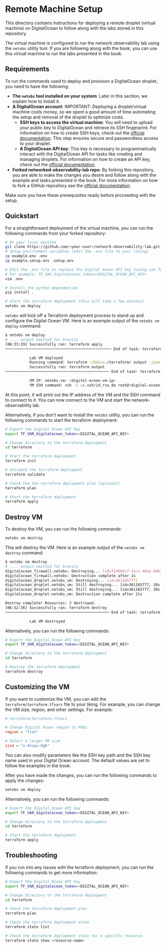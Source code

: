 # Remote Machine Setup

This directory contains instructions for deploying a remote droplet (virtual machine) on DigitalOcean to follow along with the labs stored in this repository.

The virtual machine is configured to run the network observability lab using the `netobs` utility tool. If you are following along with the book, you can use this virtual machine to run the labs presented in the book.

## Requirements

To run the commands used to deploy and provision a DigitalOcean droplet, you need to have the following:

- **The `netobs` tool installed on your system**: Later in this section, we explain how to install it.
- **A DigitalOcean account**: IMPORTANT: Deploying a droplet/virtual machine costs money, so we spent a good amount of time automating the setup and removal of the droplet to optimize costs.
  - **SSH keys to access the virtual machine**: You will need to upload your public key to DigitalOcean and retrieve its SSH fingerprint. For information on how to create SSH keys, check out the [official documentation](https://docs.digitalocean.com/products/droplets/how-to/add-ssh-keys/). This step ensures secure and passwordless access to your droplet.
  - **A DigitalOcean API key**: This key is necessary to programmatically interact with the DigitalOcean API for tasks like creating and managing droplets. For information on how to create an API key, check out the [official documentation](https://docs.digitalocean.com/reference/api/create-personal-access-token/).
- **Forked networked-observability-lab repo**: By forking this repository, you are able to make the changes you desire and follow along with the example and tasks presented in the book. For more information on how to fork a GitHub repository see the [official documentation](https://docs.github.com/en/pull-requests/collaborating-with-pull-requests/working-with-forks/fork-a-repo).

Make sure you have these prerequisites ready before proceeding with the setup.

## Quickstart

For a straightforward deployment of the virtual machine, you can run the following commands from your forked repository:

```bash
# On your local machine
git clone https://github.com/<your-user>/network-observability-lab.git
# Setup environment variables (edit the .env file to your liking)
cp example.env .env
cp example.setup.env .setup.env

# Edit the .env file to replace the Digital Ocean API key (using vim for example).
# For example: TF_VAR_digitalocean_token=<DIGITAL_OCEAN_API_KEY>
vim .env

# Install the python dependencies
pip install .

# Start the terraform deployment (this will take a few minutes)
netobs vm deploy
```

`netobs` will kick off a Terraform deployment process to stand up and configure the Digital Ocean VM. Here is an example output of the `netobs vm deploy` command:

```bash
$ netobs vm deploy
# .... output omitted for brevity
[06:33:29] Successfully ran: terraform apply
──────────────────────────────────────────────── End of task: terraform apply ────────────────────────────────────────────────

           Lab VM deployed
           Running command: terraform -chdir=./terraform/ output -json
           Successfully ran: terraform output
─────────────────────────────────────────────── End of task: terraform output ────────────────────────────────────────────────

           VM IP: netobs-vm: <digital-ocean-vm-ip>
           VM SSH command: ssh -i ~/.ssh/id_rsa_do root@<digital-ocean-vm-ip>
```

At this point, it will print out the IP address of the VM and the SSH command to connect to it. You can now connect to the VM and start the network-observability lab.

Alternatively, if you don't want to install the `netobs` utility, you can run the following commands to start the terraform deployment:

```bash
# Export the Digital Ocean API key
export TF_VAR_digitalocean_token=<DIGITAL_OCEAN_API_KEY>

# Change directory to the terraform deployment
cd terraform

# Start the terraform deployment
terraform init

# Validate the terraform deployment
terraform validate

# Check the the terraform deployment plan (optional)
terraform plan

# Start the terraform deployment
terraform apply
```

## Destroy VM

To destroy the VM, you can run the following commands:

```bash
netobs vm destroy
```

This will destroy the VM. Here is an example output of the `netobs vm destroy` command:

```bash
$ netobs vm destroy
# .... output omitted for brevity
digitalocean_firewall.netobs: Destroying... [id=714669cf-1ac1-46ae-84b3-aaabbbccc]
digitalocean_firewall.netobs: Destruction complete after 1s
digitalocean_droplet.netobs_vm: Destroying... [id=361165777]
digitalocean_droplet.netobs_vm: Still destroying... [id=361165777, 10s elapsed]
digitalocean_droplet.netobs_vm: Still destroying... [id=361165777, 20s elapsed]
digitalocean_droplet.netobs_vm: Destruction complete after 21s

Destroy complete! Resources: 2 destroyed.
[06:52:36] Successfully ran: terraform destroy
─────────────────────────────────────────────── End of task: terraform destroy ───────────────────────────────────────────────

           Lab VM destroyed
```

Alternatively, you can run the following commands:

```bash
# Export the Digital Ocean API key
export TF_VAR_digitalocean_token=<DIGITAL_OCEAN_API_KEY>

# Change directory to the terraform deployment
cd terraform

# Destroy the terraform deployment
terraform destroy
```

## Customizing the VM

If you want to customize the VM, you can edit the `terraform/terraform.tfvars` file to your liking. For example, you can change the VM size, region, and other settings. For example:

```ini
# terraform/terraform.tfvars

# Change Digital Ocean region to FRA1
region = "fra1"

# Select a larger VM size
size = "s-4vcpu-8gb"
```

You can also modify parameters like the SSH key path and the SSH key name used in your Digital Ocean account. The default values are set to follow the examples in the book.

After you have made the changes, you can run the following commands to apply the changes:

```bash
netobs vm deploy
```

Alternatively, you can run the following commands:

```bash
# Export the Digital Ocean API key
export TF_VAR_digitalocean_token=<DIGITAL_OCEAN_API_KEY>

# Change directory to the terraform deployment
cd terraform

# Start the terraform deployment
terraform apply
```

## Troubleshooting

If you run into any issues with the terraform deployment, you can run the following commands to get more information:

```bash
# Export the Digital Ocean API key
export TF_VAR_digitalocean_token=<DIGITAL_OCEAN_API_KEY>

# Change directory to the terraform deployment
cd terraform

# Check the terraform deployment plan
terraform plan

# Check the terraform deployment state
terraform state list

# Check the terraform deployment state for a specific resource
terraform state show <resource-name>
```